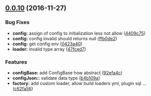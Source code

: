 <a name="0.0.10"></a>
## [0.0.10](https://github.com/ramonornela/configuration/compare/v0.0.9...v0.0.10) (2016-11-27)


### Bug Fixes

* **config:** assign of config to initialization less not allow ([4409c75](https://github.com/ramonornela/configuration/commit/4409c75))
* **config:** config invalid should returns null ([ffb0de2](https://github.com/ramonornela/configuration/commit/ffb0de2))
* **config:** get config env ([0423a40](https://github.com/ramonornela/configuration/commit/0423a40))
* **loader:** invalid type array ([47fced7](https://github.com/ramonornela/configuration/commit/47fced7))


### Features

* **configBase:** add ConfigBase how abstract ([92efa4c](https://github.com/ramonornela/configuration/commit/92efa4c))
* **configJson::** validate data type ([b4b109a](https://github.com/ramonornela/configuration/commit/b4b109a))
* **factory:** add custom loader, allow build loaders yml, plugin sql ... ([c62fa56](https://github.com/ramonornela/configuration/commit/c62fa56))


